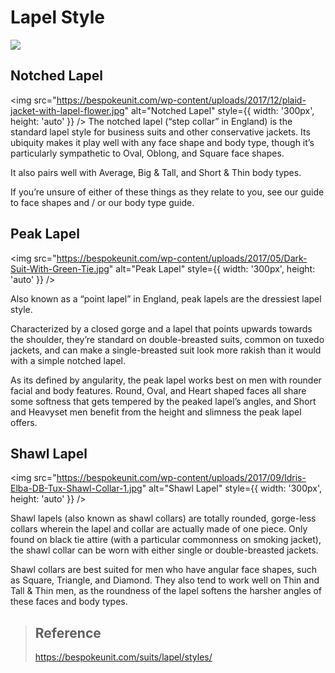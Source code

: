 # Lapel Style
![](https://bespokeunit.com/wp-content/uploads/2017/12/Notched-Peak-and-Shawl-Lapels.png)

## Notched Lapel  
<img src="https://bespokeunit.com/wp-content/uploads/2017/12/plaid-jacket-with-lapel-flower.jpg" alt="Notched Lapel" style={{ width: '300px', height: 'auto' }} />
The notched lapel (“step collar” in England) is the standard lapel style for business suits and other conservative jackets. Its ubiquity makes it play well with any face shape and body type, though it’s particularly sympathetic to Oval, Oblong, and Square face shapes.   

It also pairs well with Average, Big & Tall, and Short & Thin body types.   

If you’re unsure of either of these things as they relate to you, see our guide to face shapes and / or our body type guide.   

## Peak Lapel  
<img src="https://bespokeunit.com/wp-content/uploads/2017/05/Dark-Suit-With-Green-Tie.jpg" alt="Peak Lapel" style={{ width: '300px', height: 'auto' }} />

Also known as a “point lapel” in England, peak lapels are the dressiest lapel style.   

Characterized by a closed gorge and a lapel that points upwards towards the shoulder, they’re standard on double-breasted suits, common on tuxedo jackets, and can make a single-breasted suit look more rakish than it would with a simple notched lapel.   

As its defined by angularity, the peak lapel works best on men with rounder facial and body features. Round, Oval, and Heart shaped faces all share some softness that gets tempered by the peaked lapel’s angles, and Short and Heavyset men benefit from the height and slimness the peak lapel offers.

## Shawl Lapel
<img src="https://bespokeunit.com/wp-content/uploads/2017/09/Idris-Elba-DB-Tux-Shawl-Collar-1.jpg" alt="Shawl Lapel" style={{ width: '300px', height: 'auto' }} />

Shawl lapels (also known as shawl collars) are totally rounded, gorge-less collars wherein the lapel and collar are actually made of one piece. Only found on black tie attire (with a particular commonness on smoking jacket), the shawl collar can be worn with either single or double-breasted jackets.   

Shawl collars are best suited for men who have angular face shapes, such as Square, Triangle, and Diamond. They also tend to work well on Thin and Tall & Thin men, as the roundness of the lapel softens the harsher angles of these faces and body types.

> ## Reference
> https://bespokeunit.com/suits/lapel/styles/